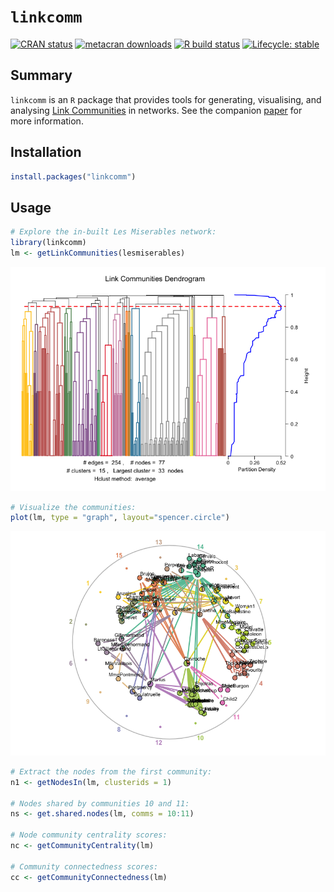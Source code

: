 # `linkcomm`

<!-- badges: start -->
[![CRAN status](https://www.r-pkg.org/badges/version/linkcomm)](https://CRAN.R-project.org/package=linkcomm)
[![metacran downloads](https://cranlogs.r-pkg.org/badges/linkcomm)](https://cran.r-project.org/package=linkcomm)
[![R build status](https://github.com/alextkalinka/linkcomm/workflows/R-CMD-check/badge.svg)](https://github.com/alextkalinka/linkcomm/actions)
[![Lifecycle: stable](https://img.shields.io/badge/lifecycle-stable-brightgreen.svg)](https://www.tidyverse.org/lifecycle/#stable)
<!-- badges: end -->

## Summary
`linkcomm` is an `R` package that provides tools for generating, visualising, and analysing [Link Communities](https://www.nature.com/articles/nature09182) in networks. See the companion [paper](https://academic.oup.com/bioinformatics/article/27/14/2011/194743) for more information.

## Installation

```r
install.packages("linkcomm")
```

## Usage

```r
# Explore the in-built Les Miserables network:
library(linkcomm)
lm <- getLinkCommunities(lesmiserables)
```

![](./imgs/summ.png)

```r
# Visualize the communities:
plot(lm, type = "graph", layout="spencer.circle")
```

![](./imgs/spenc-circ.png)

```r
# Extract the nodes from the first community:
n1 <- getNodesIn(lm, clusterids = 1)

# Nodes shared by communities 10 and 11:
ns <- get.shared.nodes(lm, comms = 10:11)

# Node community centrality scores:
nc <- getCommunityCentrality(lm)

# Community connectedness scores:
cc <- getCommunityConnectedness(lm)

```

